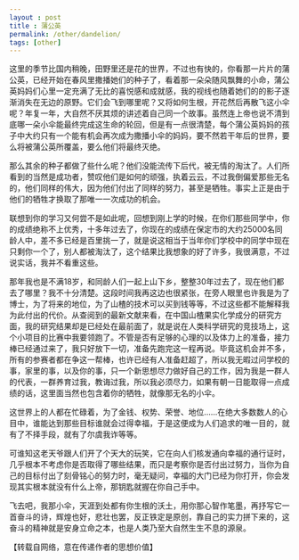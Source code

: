```yaml
---
layout : post
title : 蒲公英
permalink: /other/dandelion/
tags: [other]
---
```


这里的季节比国内稍晚，田野里还是花的世界，不过也有快的，你看那一片片的蒲公英，已经开始在春风里撒播她们的种子了，看着那一朵朵随风飘舞的小命，蒲公英妈妈们心里一定充满了无比的喜悦感和成就感，我的视线也随着她们的的影子逐渐消失在无边的原野。它们会飞到哪里呢？又将如何生根，开花然后再散飞这小伞呢？年复一年，大自然不厌其烦的讲述着自己同一个故事。虽然连上帝也说不清到底哪一朵小伞能最终完成这生命的轮回，但是有一点很清楚，每个蒲公英妈妈的孩子中大约只有一个能有机会再次成为撒播小伞的妈妈，要不然若干年后的世界，要么将被蒲公英所覆盖，要么他们将最终灭绝。

那么其余的种子都做了些什么呢？他们没能流传下后代，被无情的淘汰了。人们所看到的当然是成功者，赞叹他们是如何的顽强，执着云云，不过我倒偏爱那些无名的，他们同样的伟大，因为他们付出了同样的努力，甚至是牺牲。事实上正是由于他们的牺牲才换取了那唯一一次成功的机会。

联想到你的学习又何尝不是如此呢，回想到刚上学的时候，在你们那些同学中，你的成绩绝称不上优秀，十多年过去了，你现在的成绩在保定市的大约25000名同龄人中，差不多已经是百里挑一了，就是说这相当于当年你们学校中的同学中现在只剩你一个了，别人都被淘汰了，这个结果比我想象的好了许多，我很满意，不过说实话，我并不看重这些。

那年我也是不满18岁，和同龄人们一起上山下乡，整整30年过去了，现在他们都去了哪里？我不十分清楚。这段时间我再这边也很紧张，在旁人眼里也许我是为了博士，为了将来的地位，为了山楂的技术可以买到钱等等，不过这些都不能解释我为此付出的代价。从查阅到的最新文献来看，在中国山楂果实化学成分的研究方面，我的研究结果却是已经处在最前面了，就是说在人类科学研究的竞技场上，这个小项目的比赛中我要领跑了。不管是否有足够的心理的以及体力上的准备，接力棒已经通过来了，我只好放下一切，准备先跑完这一程再说。毕竟这机会并不多，所有的参赛者都在争这一帮棒，也许已经有人准备赶超了，所以我无暇过问学校的事，家里的事，以及你的事，只一个新思想尽力做好自己的工作，因为我是一群人的代表，一群养育过我，教诲过我，所以我必须尽力，如果有朝一日能取得一点成绩的话，这里面当然也包含着你的牺牲，就像那无名的小伞。

这世界上的人都在忙碌着，为了金钱、权势、荣誉、地位……在绝大多数数人的心目中，谁能达到那些目标谁就会过得幸福，于是这便成为人们追求的唯一目的，就有了不择手段，就有了尔虞我诈等等。

可谁知这老天爷跟人们开了个天大的玩笑，它在向人们核发通向幸福的通行证时，几乎根本不考虑你是否取得了哪些结果，而只是考察你是否付出过努力，当你为自己的目标付出了刻骨铭心的努力时，毫无疑问，幸福的大门已经为你打开，你会发现其实根本就没有什么上帝，那钥匙就握在你自己手中。

飞去吧，我那小伞，天涯到处都有你生根的沃土，用你那心智作笔墨，再抒写它一首奋斗的诗，辉煌也好，悲壮也罢，反正铁定是原创，靠自己的实力拼下来的，这奋斗的精神就是安身立命之本，也是人类乃至大自然生生不息的源泉。

【转载自网络，意在传递作者的思想价值】